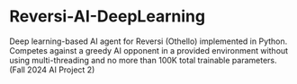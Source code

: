 # Reversi-AI-DeepLearning
Deep learning-based AI agent for Reversi (Othello) implemented in Python. Competes against a greedy AI opponent in a provided environment without using multi-threading and no more than 100K total trainable parameters. (Fall 2024 AI Project 2)
